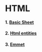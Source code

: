 # HTML

#### 1. [Basic Sheet](https://quickref.me/html)

#### 2. [Html entities](https://quickref.me/html-char)

#### 3. [Emmet](https://quickref.me/emmet)

